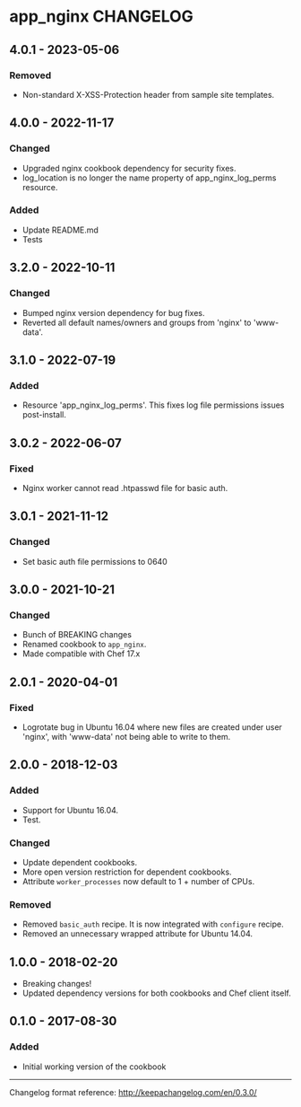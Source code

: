 # app_nginx CHANGELOG

## 4.0.1 - 2023-05-06
### Removed
- Non-standard X-XSS-Protection header from sample site templates.

## 4.0.0 - 2022-11-17
### Changed
- Upgraded nginx cookbook dependency for security fixes.
- log_location is no longer the name property of app_nginx_log_perms resource.

### Added
- Update README.md
- Tests

## 3.2.0 - 2022-10-11
### Changed
- Bumped nginx version dependency for bug fixes.
- Reverted all default names/owners and groups from 'nginx' to 'www-data'.

## 3.1.0 - 2022-07-19
### Added
- Resource 'app_nginx_log_perms'. This fixes log file permissions issues post-install.

## 3.0.2 - 2022-06-07
### Fixed
- Nginx worker cannot read .htpasswd file for basic auth.

## 3.0.1 - 2021-11-12
### Changed
- Set basic auth file permissions to 0640

## 3.0.0 - 2021-10-21
### Changed
- Bunch of BREAKING changes
- Renamed cookbook to `app_nginx`.
- Made compatible with Chef 17.x

## 2.0.1 - 2020-04-01
### Fixed
- Logrotate bug in Ubuntu 16.04 where new files are created under user 'nginx', with 'www-data' not being able to write to them.

## 2.0.0 - 2018-12-03
### Added
- Support for Ubuntu 16.04.
- Test.

### Changed
- Update dependent cookbooks.
- More open version restriction for dependent cookbooks.
- Attribute `worker_processes` now default to 1 + number of CPUs.

### Removed
- Removed `basic_auth` recipe. It is now integrated with `configure` recipe.
- Removed an unnecessary wrapped attribute for Ubuntu 14.04.

## 1.0.0 - 2018-02-20
- Breaking changes!
- Updated dependency versions for both cookbooks and Chef client itself.

## 0.1.0 - 2017-08-30
### Added
- Initial working version of the cookbook

---
Changelog format reference: http://keepachangelog.com/en/0.3.0/
